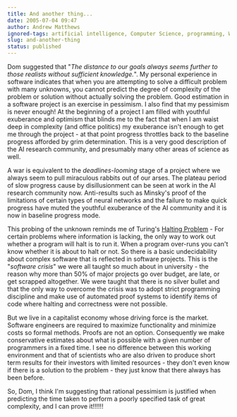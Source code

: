 ```yaml
---
title: And another thing...
date: 2005-07-04 09:47
author: Andrew Matthews
ignored-tags: artificial intelligence, Computer Science, programming, Work
slug: and-another-thing
status: published
---
```


Dom suggested that "*The distance to our goals always seems further to those realists without sufficient knowledge.*". My personal experience in software indicates that when you are attempting to solve a difficult problem with many unknowns, you cannot predict the degree of complexity of the problem or solution without actually solving the problem. Good estimation in a software project is an exercise in pessimism. I also find that my pessimism is never enough! At the beginning of a project I am filled with youthful exuberance and optimism that blinds me to the fact that when I am waist deep in complexity (and office politics) my exuberance isn't enough to get me through the project - at that point progress throttles back to the baseline progress afforded by grim determination. This is a very good description of the AI research community, and presumably many other areas of science as well.

A war is equivalent to the *deadlines-looming* stage of a project where we always seem to pull miraculous rabbits out of our arses. The plateau period of slow progress cause by disillusionment can be seen at work in the AI research community now. Anti-results such as Minsky's proof of the limitations of certain types of neural networks and the failure to make quick progress have muted the youthful exuberance of the AI community and it is now in baseline progress mode.

This probing of the unknown reminds me of Turing's [Halting Problem](http://en.wikipedia.org/wiki/Halting_problem) - For certain problems where information is lacking, the only way to work out whether a program will halt is to run it. When a program over-runs you can't know whether it is about to halt or not. So there is a basic undecidability about complex software that is reflected in software projects. This is the "*software crisis*" we were all taught so much about in university - the reason why more than 50% of major projects go over budget, are late, or get scrapped altogether. We were taught that there is no silver bullet and that the only way to overcome the crisis was to adopt strict programming discipline and make use of automated proof systems to identify items of code where halting and correctness were not possible.

But we live in a capitalist economy whose driving force is the market. Software engineers are required to maximize functionality and minimize costs so formal methods. Proofs are not an option. Consequently we make conservative estimates about what is possible with a given number of programmers in a fixed time. I see no difference between this working environment and that of scientists who are also driven to produce short term results for their investors with limited resources - they don't even know if there is a solution to the problem - they just know that there always has been before.

So, Dom, I think I'm suggesting that rational pessimism is justified when predicting the time taken to perform a poorly specified task of great complexity, and I can prove it!!!!!!

